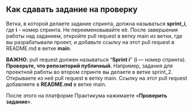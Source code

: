 ## Как сдавать задание на проверку

Ветка, в которой делаете задание спринта, должна называться **sprint\_i**, где **i** - номер спринта. Не переименовывайте её.
После завершения работы над заданием, откройте pull request в ветку main из ветки, где вы разрабатывали проект, и добавьте ссылку на этот pull request в README.md в ветке **main**.

**ВАЖНО**: pull request должен называться “**Sprint i**” (**i** — номер спринта). **Проверьте, что репозиторий публичный.**
Например, задания для проектной работы во втором спринте вы делаете в ветке sprint\_2. Открываете из неё pull request в ветку main. Ссылку на этот pull request добавляете в **README.md** в ветке main.

После этого на платформе Практикума нажимаете «**Проверить задание**».

